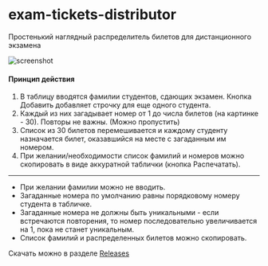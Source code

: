 # exam-tickets-distributor
Простенький наглядный распределитель билетов для дистанционного экзамена

![screenshot](https://user-images.githubusercontent.com/5108025/104124998-125fc280-5365-11eb-97a3-6cbc68dc9dc8.png)

#### Принцип действия

1. В таблицу вводятся фамилии студентов, сдающих экзамен. Кнопка Добавить добавляет строчку для еще одного студента.
2. Каждый из них загадывает номер от 1 до числа билетов (на картинке - 30). Повторы не важны. (Можно пропустить)
3. Список из 30 билетов перемешивается и каждому студенту назначается билет, оказавшийся на месте с загаданным им номером.
4. При желании/необходимости список фамилий и номеров можно скопировать в виде аккуратной таблички (кнопка Распечатать).

-------------

* При желании фамилии можно не вводить.
* Загаданные номера по умолчанию равны порядковому номеру студента в табличке.
* Загаданные номера не должны быть уникальными - если встречаются повторения, то номер последовательно увеличивается на 1, пока не станет уникальным.
* Список фамилий и распределенных билетов можно скопировать.

Скачать можно в разделе [Releases](https://github.com/xtotdam/exam-tickets-distributor/releases)
